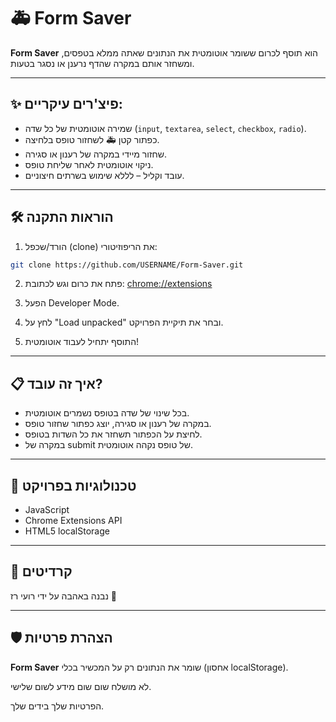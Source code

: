 # 🚑 Form Saver

**Form Saver** הוא תוסף לכרום ששומר אוטומטית את הנתונים שאתה ממלא בטפסים, ומשחזר אותם במקרה שהדף נרענן או נסגר בטעות.

---

## ✨ פיצ'רים עיקריים:

- שמירה אוטומטית של כל שדה (`input`, `textarea`, `select`, `checkbox`, `radio`).
- כפתור קטן 🚑 לשחזור טופס בלחיצה.
- שחזור מיידי במקרה של רענון או סגירה.
- ניקוי אוטומטית לאחר שליחת טופס.
- עובד וקליל – לללא שימוש בשרתים חיצוניים.

---

## 🛠 הוראות התקנה

1. הורד/שכפל (clone) את הריפוזיטורי:

```bash
git clone https://github.com/USERNAME/Form-Saver.git
```

2. פתח את כרום וגש לכתובת:
[chrome://extensions](chrome://extensions)

3. הפעל Developer Mode.

4. לחץ על "Load unpacked" ובחר את תיקיית הפרויקט.

5. התוסף יתחיל לעבוד אוטומטית!

---

## 📋 איך זה עובד?

- בכל שינוי של שדה בטופס נשמרים אוטומטית.
- במקרה של רענון או סגירה, יוצג כפתור שחזור טופס.
- לחיצת על הכפתור תשחזר את כל השדות בטופס.
- במקרה של submit של טופס נקהה אוטומטית.

---

## 📆 טכנולוגיות בפרויקט

- JavaScript
- Chrome Extensions API
- HTML5 localStorage

---

## 🙏 קרדיטים

נבנה באהבה על ידי רועי רז 🚀

---

## 🛡️ הצהרת פרטיות

**Form Saver** שומר את הנתונים רק על המכשיר בכלי (אחסון localStorage).

לא מושלח שום שום מידע לשום שלישי.

הפרטיות שלך בידים שלך.

